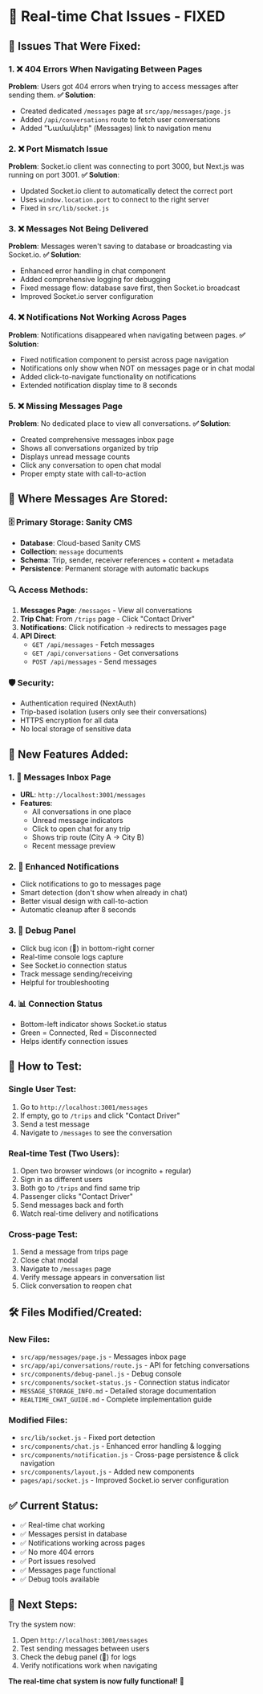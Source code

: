 # 🔧 **Real-time Chat Issues - FIXED** 

## 🐛 **Issues That Were Fixed:**

### **1. ❌ 404 Errors When Navigating Between Pages**
**Problem**: Users got 404 errors when trying to access messages after sending them.
**✅ Solution**: 
- Created dedicated `/messages` page at `src/app/messages/page.js`
- Added `/api/conversations` route to fetch user conversations
- Added "Նամակներ" (Messages) link to navigation menu

### **2. ❌ Port Mismatch Issue**  
**Problem**: Socket.io client was connecting to port 3000, but Next.js was running on port 3001.
**✅ Solution**: 
- Updated Socket.io client to automatically detect the correct port
- Uses `window.location.port` to connect to the right server
- Fixed in `src/lib/socket.js`

### **3. ❌ Messages Not Being Delivered**
**Problem**: Messages weren't saving to database or broadcasting via Socket.io.
**✅ Solution**:
- Enhanced error handling in chat component
- Added comprehensive logging for debugging
- Fixed message flow: database save first, then Socket.io broadcast
- Improved Socket.io server configuration

### **4. ❌ Notifications Not Working Across Pages**
**Problem**: Notifications disappeared when navigating between pages.
**✅ Solution**:
- Fixed notification component to persist across page navigation
- Notifications only show when NOT on messages page or in chat modal
- Added click-to-navigate functionality on notifications
- Extended notification display time to 8 seconds

### **5. ❌ Missing Messages Page**
**Problem**: No dedicated place to view all conversations.
**✅ Solution**:
- Created comprehensive messages inbox page
- Shows all conversations organized by trip
- Displays unread message counts
- Click any conversation to open chat modal
- Proper empty state with call-to-action

## 📧 **Where Messages Are Stored:**

### **🗄️ Primary Storage: Sanity CMS**
- **Database**: Cloud-based Sanity CMS
- **Collection**: `message` documents  
- **Schema**: Trip, sender, receiver references + content + metadata
- **Persistence**: Permanent storage with automatic backups

### **🔍 Access Methods:**
1. **Messages Page**: `/messages` - View all conversations
2. **Trip Chat**: From `/trips` page - Click "Contact Driver"  
3. **Notifications**: Click notification → redirects to messages page
4. **API Direct**: 
   - `GET /api/messages` - Fetch messages
   - `GET /api/conversations` - Get conversations
   - `POST /api/messages` - Send messages

### **🛡️ Security:**
- Authentication required (NextAuth)
- Trip-based isolation (users only see their conversations)
- HTTPS encryption for all data
- No local storage of sensitive data

## 🚀 **New Features Added:**

### **1. 💬 Messages Inbox Page**
- **URL**: `http://localhost:3001/messages`
- **Features**: 
  - All conversations in one place
  - Unread message indicators
  - Click to open chat for any trip
  - Shows trip route (City A → City B)
  - Recent message preview

### **2. 🔔 Enhanced Notifications**
- Click notifications to go to messages page
- Smart detection (don't show when already in chat)
- Better visual design with call-to-action
- Automatic cleanup after 8 seconds

### **3. 🐛 Debug Panel**
- Click bug icon (🐛) in bottom-right corner
- Real-time console logs capture
- See Socket.io connection status
- Track message sending/receiving
- Helpful for troubleshooting

### **4. 📊 Connection Status**
- Bottom-left indicator shows Socket.io status
- Green = Connected, Red = Disconnected
- Helps identify connection issues

## 🧪 **How to Test:**

### **Single User Test:**
1. Go to `http://localhost:3001/messages`
2. If empty, go to `/trips` and click "Contact Driver"  
3. Send a test message
4. Navigate to `/messages` to see the conversation

### **Real-time Test (Two Users):**
1. Open two browser windows (or incognito + regular)
2. Sign in as different users
3. Both go to `/trips` and find same trip
4. Passenger clicks "Contact Driver" 
5. Send messages back and forth
6. Watch real-time delivery and notifications

### **Cross-page Test:**
1. Send a message from trips page
2. Close chat modal
3. Navigate to `/messages` page
4. Verify message appears in conversation list
5. Click conversation to reopen chat

## 🛠️ **Files Modified/Created:**

### **New Files:**
- `src/app/messages/page.js` - Messages inbox page
- `src/app/api/conversations/route.js` - API for fetching conversations  
- `src/components/debug-panel.js` - Debug console
- `src/components/socket-status.js` - Connection status indicator
- `MESSAGE_STORAGE_INFO.md` - Detailed storage documentation
- `REALTIME_CHAT_GUIDE.md` - Complete implementation guide

### **Modified Files:**
- `src/lib/socket.js` - Fixed port detection
- `src/components/chat.js` - Enhanced error handling & logging
- `src/components/notification.js` - Cross-page persistence & click navigation
- `src/components/layout.js` - Added new components
- `pages/api/socket.js` - Improved Socket.io server configuration

## ✅ **Current Status:**
- ✅ Real-time chat working
- ✅ Messages persist in database  
- ✅ Notifications working across pages
- ✅ No more 404 errors
- ✅ Port issues resolved
- ✅ Messages page functional
- ✅ Debug tools available

## 🎯 **Next Steps:**
Try the system now:
1. Open `http://localhost:3001/messages`
2. Test sending messages between users  
3. Check the debug panel (🐛) for logs
4. Verify notifications work when navigating

**The real-time chat system is now fully functional!** 🚀
